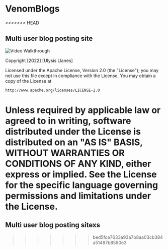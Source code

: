 # VenomBlogs

<<<<<<< HEAD
## Multi user blog posting site


<img src='venom1.gif' title='Video Walkthrough' width='' alt='Video Walkthrough' />


Copyright [2022] [Ulysis Llanes]

Licensed under the Apache License, Version 2.0 (the "License");
you may not use this file except in compliance with the License.
You may obtain a copy of the License at

    http://www.apache.org/licenses/LICENSE-2.0

Unless required by applicable law or agreed to in writing, software
distributed under the License is distributed on an "AS IS" BASIS,
WITHOUT WARRANTIES OR CONDITIONS OF ANY KIND, either express or implied.
See the License for the specific language governing permissions and
limitations under the License.
=======
## Multi user blog posting sitexs
>>>>>>> bed5fce7633a93a7b8aa03cb384a51497b8590e3
